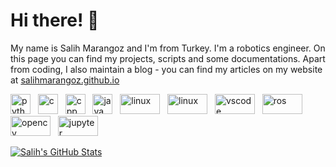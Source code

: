 # Hi there! :wave: 

My name is Salih Marangoz and I'm from Turkey. I'm a robotics engineer. On this page you can find my projects, scripts and some documentations. Apart from coding, I also maintain a blog - you can find my articles on my website at [salihmarangoz.github.io](salihmarangoz.github.io)

<img src="https://www.vectorlogo.zone/logos/python/python-icon.svg" alt="python" width="32" height="32"/> &nbsp;
<img src="https://devicons.github.io/devicon/devicon.git/icons/c/c-original.svg" alt="c" width="32" height="32"/> &nbsp;
<img src="https://devicons.github.io/devicon/devicon.git/icons/cplusplus/cplusplus-original.svg" alt="cpp" width="32" height="32"/> &nbsp;
<img src="https://devicons.github.io/devicon/devicon.git/icons/java/java-original-wordmark.svg" alt="java" width="32" height="32"/> &nbsp;
<img src="https://www.vectorlogo.zone/logos/linux/linux-ar21.svg" alt="linux" width="64" height="32"/> &nbsp;
<img src="https://www.vectorlogo.zone/logos/git-scm/git-scm-ar21.svg" alt="linux" width="64" height="32"/> &nbsp;
<img src="https://www.vectorlogo.zone/logos/visualstudio_code/visualstudio_code-ar21.svg" alt="vscode" width="64" height="32"/> &nbsp;
<img src="https://raw.githubusercontent.com/ros-infrastructure/artwork/master/ros_logo.svg" alt="ros" width="64" height="32"/> &nbsp;
<img src="https://www.vectorlogo.zone/logos/opencv/opencv-ar21.svg" alt="opencv" width="64" height="32"/> &nbsp;
<img src="https://www.vectorlogo.zone/logos/jupyter/jupyter-ar21.svg" alt="jupyter" width="64" height="32"/>

<a href="https://github.com/salihmarangoz">
  <img align="center" src="https://github-readme-stats.vercel.app/api?username=salihmarangoz&show_icons=true&line_height=27&count_private=true&title_color=ffffff&text_color=c9cacc&icon_color=2bbc8a&bg_color=1d1f21" alt="Salih's GitHub Stats" />
</a>
